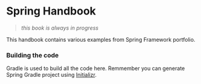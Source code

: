 # Spring Handbook

> _this book is always in progress_

This handbook contains various examples from Spring Framework portfolio. 

### Building the code

Gradle is used to build all the code here. Remmember you can generate Spring Gradle project using [Initializr](https://start.spring.io/#!type=gradle-project).

